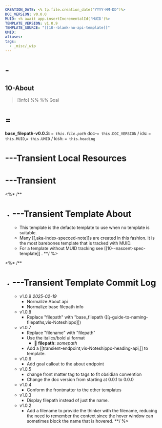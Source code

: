 ```yaml
---
CREATION_DATE: <% tp.file.creation_date("YYYY-MM-DD")%>
DOC_VERSION: v0.0.0
MUID: <% await app.insertIncrementalId('MUID')%>
TEMPLATE_VERSION: v1.0.9
TEMPLATE_SOURCE: "[[10--blank-no-api-template]]"
UMID: 
aliases: 
tags:
  - _misc/_wip
---
```


# -

## 10-About

> [!info] %%  %% Goal
> 

# =

**base_filepath-v0.0.3**: *`= this.file.path`* doc-`= this.DOC_VERSION` / ids: `= this.MUID`,`= this.UMID` / lcsh: `= this.heading`





# ---Transient Local Resources

# ---Transient

<%* /**
- # ---Transient Template About
  * This template is the defacto template to use when no template is suitable.
  * Many [[,aka-index-specced-note]]s are created in this fashion. It is the most barebones template that is tracked with MUID.
  * For a template without MUID tracking see [[10--nascent-spec-template]] .
**/ %>

<%* /**
- # ---Transient Template Commit Log
  * v1.0.9 *2025-02-19*
    * Normalize About api
    * Normalize base filepath info
  * v1.0.8
    * Replace "filepath" with "base_filepath ([[¡-guide-to-naming-filepaths,vis-Noteshippo]])
  * v1.0.7
    * Replace "filename" with "filepath"  
    * Use the italics/bold ui format
      * 🔎 **filepath:** *somepath*
    * Add a [[transient-endpoint,vis-Noteshippo-heading-api,]] to template.
  * v1.0.6
    * Add goal callout to the about endpoint
  * v1.0.5
    * change front matter tag to tags to fit obsidian convention
    * Change the doc version from starting at 0.0.1 to 0.0.0
  * v1.0.4
    * Conform the frontmatter to the other templates
  * v1.0.3
    * Display filepath instead of just the name.
  * v1.0.2
    * Add a filename to provide the thinker with the filename, reducing the need to remember the context since the hover window can sometimes block the name that is hovered.
**/ %>




